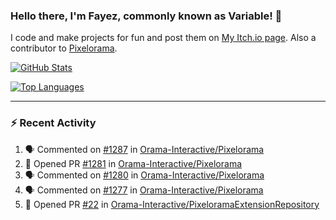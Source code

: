### Hello there, I'm Fayez, commonly known as Variable! 👋
I code and make projects for fun and post them on [My Itch.io page](https://variable-industries.itch.io/). Also a contributor to [Pixelorama](https://github.com/Orama-Interactive/Pixelorama).

[![GitHub Stats](https://github-readme-stats.vercel.app/api/?username=Variable-ind&show_icons=true&theme=merko)](https://github.com/anuraghazra/github-readme-stats)

[![Top Languages](https://github-readme-stats.vercel.app/api/top-langs/?username=Variable-ind&layout=compact&theme=merko)](https://github.com/anuraghazra/github-readme-stats)

---

### :zap: Recent Activity

<!--START_SECTION:activity-->
1. 🗣 Commented on [#1287](https://github.com/Orama-Interactive/Pixelorama/issues/1287#issuecomment-3001105447) in [Orama-Interactive/Pixelorama](https://github.com/Orama-Interactive/Pixelorama)
2. 💪 Opened PR [#1281](https://github.com/Orama-Interactive/Pixelorama/pull/1281) in [Orama-Interactive/Pixelorama](https://github.com/Orama-Interactive/Pixelorama)
3. 🗣 Commented on [#1280](https://github.com/Orama-Interactive/Pixelorama/issues/1280#issuecomment-2987712303) in [Orama-Interactive/Pixelorama](https://github.com/Orama-Interactive/Pixelorama)
4. 🗣 Commented on [#1277](https://github.com/Orama-Interactive/Pixelorama/issues/1277#issuecomment-2978098655) in [Orama-Interactive/Pixelorama](https://github.com/Orama-Interactive/Pixelorama)
5. 💪 Opened PR [#22](https://github.com/Orama-Interactive/PixeloramaExtensionRepository/pull/22) in [Orama-Interactive/PixeloramaExtensionRepository](https://github.com/Orama-Interactive/PixeloramaExtensionRepository)
<!--END_SECTION:activity-->

<!--
**Variable-ind/Variable-ind** is a ✨ _special_ ✨ repository because its `README.md` (this file) appears on your GitHub profile.

Here are some ideas to get you started:
- 🌱 I’m currently studying at ...
- 🔭 I’m currently working on ...
- 👯 I’m looking to collaborate on ...
- 🤔 I’m looking for help with ...
- 💬 Ask me about ...
- 📫 How to reach me: ...
- ⚡ Fun fact: ...
-->
